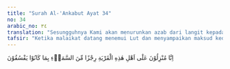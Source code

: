 ```yaml
---
title: "Surah Al-'Ankabut Ayat 34"
no: 34
arabic_no: ٣٤
translation: "Sesungguhnya Kami akan menurunkan azab dari langit kepada penduduk kota ini karena mereka berbuat fasik. "
tafsir: "Ketika malaikat datang menemui Lut dan menyampaikan maksud kedatangannya, Lut menjadi panik dan sesak napas. Sebab, ia khawatir orang-orang Sodom itu akan mengganggunya kelak bila mengetahui ada tamu yang mulia itu. Oleh karena itu, kedatangan malaikat itu sengaja dirahasiakannya. Lut tidak sanggup menolak kedatangan mereka. Setelah melihat ketakutan dan kecemasan Lut atas kedatangan kaumnya, para malaikat itu menenteramkannya dengan berkata, \"Hai Lut hendaklah engkau tenang, jangan gusar. Engkau tak usah khawatir akan keselamatan kami dan apa yang dilakukan oleh kaummu terhadap kami. Sebab perbuatan jahat mereka telah sampai ke puncaknya dan nasihat sudah cukup banyak engkau sampaikan kepada mereka.\"\n\nUntuk menenteramkan perasaan Lut, malaikat itu berkata pula, \"Kami akan menyelamatkan engkau dari siksaan yang akan diturunkan kepada kaummu dalam waktu dekat ini, demikian pula para pengikutmu yang beriman dan setia. Tak dapat tidak, pastilah mereka itu akan mengalami siksaan berat. Dan istrimu termasuk golongan orang-orang yang akan dihukum\". \n\nIstri Lut mengetahui ada tamu lelaki menginap di rumahnya, maka dengan serta-merta ia memberitahukan hal itu kepada rekan-rekannya. Oleh karena itu, tersiarlah berita dengan cepat bahwa di rumah Lut ada tamu tak dikenal. Dengan segera timbullah niat jahat dalam hati mereka untuk mengganggu tamu itu. Mereka lalu berunding dan bermufakat untuk membuat suatu rencana supaya bisa melaksanakan niat tersebut. Dengan demikian, menjadi jelas bahwa istri Lut termasuk orang yang berserikat dalam rencana busuk itu. \n\nKeterangan malaikat di atas menenangkan perasaan Lut dari ketakutan. Kepada beliau diingatkan lagi, \"Kami para malaikat pasti akan mendatangkan siksaan kepada mereka dengan tangan kami sendiri, akibat kefasikan yang sudah berurat berakar dalam diri mereka.\"\n\nPendapat yang masyhur menyebutkan, mula-mula terjadi guncangan keras, dan tanah tempat kediaman manusia yang durhaka itu menjadi jungkir balik. Setelah diserang hujan batu dan gempa bumi yang dahsyat, negeri itu menjadi hancur berantakan dan rata dengan bumi. Akhirnya negeri Sodom, bekas kediaman umat Nabi Lut, menjadi lautan mati (al-Bahrul Mayit)."
---
```

اِنَّا مُنْزِلُوْنَ عَلٰٓى اَهْلِ هٰذِهِ الْقَرْيَةِ رِجْزًا مِّنَ السَّمَاۤءِ بِمَا كَانُوْا يَفْسُقُوْنَ 